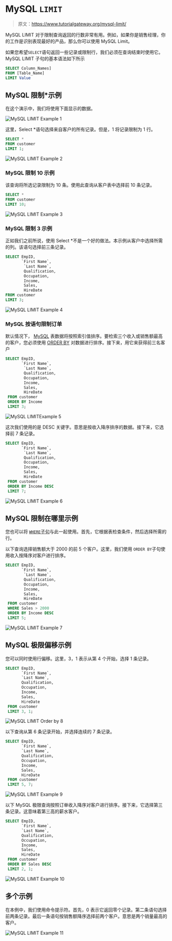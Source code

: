 # MySQL `LIMIT`

> 原文：<https://www.tutorialgateway.org/mysql-limit/>

MySQL LIMIT 对于限制查询返回的行数非常有用。例如，如果你是销售经理，你的工作是识别表现最好的产品，那么你可以使用 MySQL Limit。

如果您希望`SELECT`语句返回一些记录或限制行，我们必须在查询结束时使用它。MySQL LIMIT 子句的基本语法如下所示

```sql
SELECT Column_Names] 
FROM [Table_Name]
LIMIT Value
```

## MySQL 限制*示例

在这个演示中，我们将使用下面显示的数据。

![MySQL LIMIT Example 1](img/d67a8e1c7b4a987c663880ec7585b7fb.png)

这里，Select *语句选择来自客户的所有记录。但是，1 将记录限制为 1 行。

```sql
SELECT *
FROM customer
LIMIT 1;
```

![MySQL LIMIT Example 2](img/7e9407224fdc07cb3fedf62e327121fb.png)

### MySQL 限制 10 示例

该查询将所选记录限制为 10 条。使用此查询从客户表中选择前 10 条记录。

```sql
SELECT *
FROM customer
LIMIT 10;
```

![MySQL LIMIT Example 3](img/d1ef3d6bdc5dd4f974143415581cf445.png)

### MySQL 限制 3 示例

正如我们之前所说，使用 Select *不是一个好的做法。本示例从客户中选择所需的列。该语句选择前三条记录。

```sql
SELECT EmpID, 
       `First Name`,
        `Last Name`,
        Qualification,
        Occupation,
        Income,
        Sales,
        HireDate
FROM customer
LIMIT 3; 
```

![MySQL LIMIT Example 4](img/bc72fef5dd8bf4e252cb920487ab953c.png)

### MySQL 按语句限制订单

默认情况下， [MySQL](https://www.tutorialgateway.org/mysql-tutorial/) 表数据将按照索引值排序。要检索三个收入或销售额最高的客户，您必须使用 [ORDER BY](https://www.tutorialgateway.org/mysql-order-by/) 对数据进行排序。接下来，用它来获得前三名客户

```sql
SELECT EmpID, 
       `First Name`,
        `Last Name`,
        Qualification,
        Occupation,
        Income,
        Sales,
        HireDate
 FROM customer
 ORDER BY Income
 LIMIT 3;
```

![MySQL LIMITExample 5](img/361232f1bd82cb1f6363eb3c9421a5da.png)

这次我们使用的是 DESC 关键字。意思是按收入降序排序的数据。接下来，它选择前 7 条记录。

```sql
SELECT EmpID, 
       `First Name`,
        `Last Name`,
        Qualification,
        Occupation,
        Income,
        Sales,
        HireDate
 FROM customer
 ORDER BY Income DESC
 LIMIT 7;
```

![MySQL LIMIT Example 6](img/c89ece02407fdecc44cc4b238a2153a2.png)

## MySQL 限制在哪里示例

您也可以将 [`WHERE`子句](https://www.tutorialgateway.org/mysql-where-clause/)与此一起使用。首先，它根据表检查条件，然后选择所需的行。

以下查询选择销售额大于 2000 的前 5 个客户。这里，我们使用 `ORDER BY`子句使用收入按降序对客户进行排序。

```sql
SELECT EmpID, 
       `First Name`,
        `Last Name`,
        Qualification,
        Occupation,
        Income,
        Sales,
        HireDate
 FROM customer
 WHERE Sales > 2000
 ORDER BY Income DESC
 LIMIT 5;
```

![MySQL LIMIT Example 7](img/713f2633a9958416ed01fd93ea770c9b.png)

## MySQL 极限偏移示例

您可以同时使用行偏移。这里，3，1 表示从第 4 个开始，选择 1 条记录。

```sql
SELECT EmpID, 
       `First Name`,
       `Last Name`,
       Qualification,
       Occupation,
       Income,
       Sales,
       HireDate
 FROM customer
 LIMIT 3, 1;
```

![MySQL LIMIT Order by 8](img/3e4233a7b21e2f46fb8fe3b6acbf05c3.png)

以下查询从第 6 条记录开始，并选择连续的 7 条记录。

```sql
SELECT EmpID, 
       `First Name`,
       `Last Name`,
       Qualification,
       Occupation,
       Income,
       Sales,
       HireDate
 FROM customer
 LIMIT 5, 7;
```

![MySQL LIMIT Example 9](img/2a70abe2b1f8bb12b278a5349fe44181.png)

以下 MySQL 极限查询按照订单收入降序对客户进行排序。接下来，它选择第三条记录。这意味着第三高的薪水客户。

```sql
SELECT EmpID, 
       `First Name`,
       `Last Name`,
       Qualification,
       Occupation,
       Income,
       Sales,
       HireDate
 FROM customer
 ORDER BY Sales DESC
 LIMIT 2, 1;
```

![MySQL LIMIT Example 10](img/c8b89841102bcde5141a971763b650d0.png)

## 多个示例

在本例中，我们使用命令提示符。首先，0 表示它返回零个记录。第二条语句选择前两条记录。最后一条语句按销售额降序选择前两个客户。意思是两个销量最高的客户。

![MySQL LIMIT Example 11](img/28321b9457d073c22902e982cff6c18a.png)